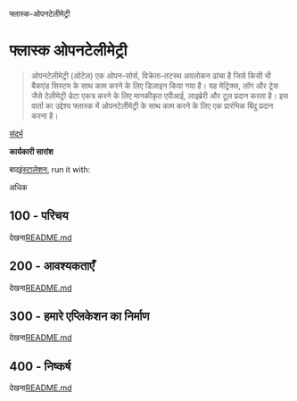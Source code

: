 फ्लास्क-ओपनटेलीमेट्री

# फ्लास्क ओपनटेलीमेट्री

> ओपनटेलीमेट्री (ओटेल) एक ओपन-सोर्स, विक्रेता-तटस्थ अवलोकन ढांचा है जिसे किसी भी बैकएंड सिस्टम के साथ काम करने के लिए डिज़ाइन किया गया है। यह मेट्रिक्स, लॉग और ट्रेस जैसे टेलीमेट्री डेटा एकत्र करने के लिए मानकीकृत एपीआई, लाइब्रेरी और टूल प्रदान करता है। इस वार्ता का उद्देश्य फ्लास्क में ओपनटेलीमेट्री के साथ काम करने के लिए एक प्रारंभिक बिंदु प्रदान करना है।

[संदर्भ](./REFERENCES.md)

**कार्यकारी सारांश**

बाद[इंस्टालेशन](./300/100/README.md), run it with:

अधिक

## 100 - परिचय

देखना[README.md](./100/README.md)

## 200 - आवश्यकताएँ

देखना[README.md](./200/README.md)

## 300 - हमारे एप्लिकेशन का निर्माण

देखना[README.md](./300/README.md)

## 400 - निष्कर्ष

देखना[README.md](./400/README.md)

